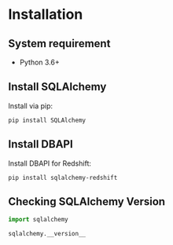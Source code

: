# Installation

## System requirement

- Python 3.6+


## Install SQLAlchemy

Install via pip:

```shell
pip install SQLAlchemy
```


## Install DBAPI 

Install DBAPI for Redshift:

```shell
pip install sqlalchemy-redshift
```


## Checking SQLAlchemy Version

```py
import sqlalchemy

sqlalchemy.__version__
```
